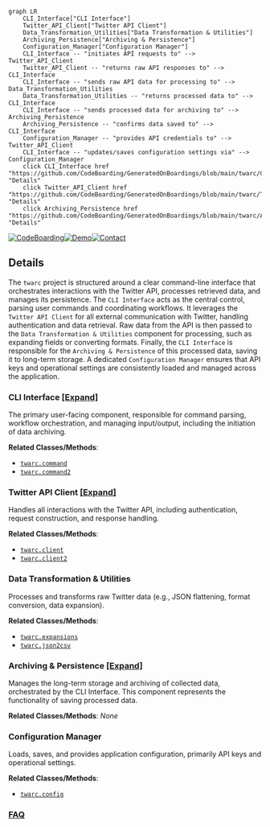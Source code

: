 ```mermaid
graph LR
    CLI_Interface["CLI Interface"]
    Twitter_API_Client["Twitter API Client"]
    Data_Transformation_Utilities["Data Transformation & Utilities"]
    Archiving_Persistence["Archiving & Persistence"]
    Configuration_Manager["Configuration Manager"]
    CLI_Interface -- "initiates API requests to" --> Twitter_API_Client
    Twitter_API_Client -- "returns raw API responses to" --> CLI_Interface
    CLI_Interface -- "sends raw API data for processing to" --> Data_Transformation_Utilities
    Data_Transformation_Utilities -- "returns processed data to" --> CLI_Interface
    CLI_Interface -- "sends processed data for archiving to" --> Archiving_Persistence
    Archiving_Persistence -- "confirms data saved to" --> CLI_Interface
    Configuration_Manager -- "provides API credentials to" --> Twitter_API_Client
    CLI_Interface -- "updates/saves configuration settings via" --> Configuration_Manager
    click CLI_Interface href "https://github.com/CodeBoarding/GeneratedOnBoardings/blob/main/twarc/CLI_Interface.md" "Details"
    click Twitter_API_Client href "https://github.com/CodeBoarding/GeneratedOnBoardings/blob/main/twarc/Twitter_API_Client.md" "Details"
    click Archiving_Persistence href "https://github.com/CodeBoarding/GeneratedOnBoardings/blob/main/twarc/Archiving_Persistence.md" "Details"
```

[![CodeBoarding](https://img.shields.io/badge/Generated%20by-CodeBoarding-9cf?style=flat-square)](https://github.com/CodeBoarding/GeneratedOnBoardings)[![Demo](https://img.shields.io/badge/Try%20our-Demo-blue?style=flat-square)](https://www.codeboarding.org/demo)[![Contact](https://img.shields.io/badge/Contact%20us%20-%20contact@codeboarding.org-lightgrey?style=flat-square)](mailto:contact@codeboarding.org)

## Details

The `twarc` project is structured around a clear command-line interface that orchestrates interactions with the Twitter API, processes retrieved data, and manages its persistence. The `CLI Interface` acts as the central control, parsing user commands and coordinating workflows. It leverages the `Twitter API Client` for all external communication with Twitter, handling authentication and data retrieval. Raw data from the API is then passed to the `Data Transformation & Utilities` component for processing, such as expanding fields or converting formats. Finally, the `CLI Interface` is responsible for the `Archiving & Persistence` of this processed data, saving it to long-term storage. A dedicated `Configuration Manager` ensures that API keys and operational settings are consistently loaded and managed across the application.

### CLI Interface [[Expand]](./CLI_Interface.md)
The primary user-facing component, responsible for command parsing, workflow orchestration, and managing input/output, including the initiation of data archiving.


**Related Classes/Methods**:

- <a href="https://github.com/DocNow/twarc/blob/main/twarc/command.py" target="_blank" rel="noopener noreferrer">`twarc.command`</a>
- <a href="https://github.com/DocNow/twarc/blob/main/twarc/command2.py" target="_blank" rel="noopener noreferrer">`twarc.command2`</a>


### Twitter API Client [[Expand]](./Twitter_API_Client.md)
Handles all interactions with the Twitter API, including authentication, request construction, and response handling.


**Related Classes/Methods**:

- <a href="https://github.com/DocNow/twarc/blob/main/twarc/client.py" target="_blank" rel="noopener noreferrer">`twarc.client`</a>
- <a href="https://github.com/DocNow/twarc/blob/main/twarc/client2.py" target="_blank" rel="noopener noreferrer">`twarc.client2`</a>


### Data Transformation & Utilities
Processes and transforms raw Twitter data (e.g., JSON flattening, format conversion, data expansion).


**Related Classes/Methods**:

- <a href="https://github.com/DocNow/twarc/blob/main/twarc/expansions.py" target="_blank" rel="noopener noreferrer">`twarc.expansions`</a>
- <a href="https://github.com/DocNow/twarc/blob/main/twarc/json2csv.py" target="_blank" rel="noopener noreferrer">`twarc.json2csv`</a>


### Archiving & Persistence [[Expand]](./Archiving_Persistence.md)
Manages the long-term storage and archiving of collected data, orchestrated by the CLI Interface. This component represents the functionality of saving processed data.


**Related Classes/Methods**: _None_

### Configuration Manager
Loads, saves, and provides application configuration, primarily API keys and operational settings.


**Related Classes/Methods**:

- <a href="https://github.com/DocNow/twarc/blob/main/twarc/config.py" target="_blank" rel="noopener noreferrer">`twarc.config`</a>




### [FAQ](https://github.com/CodeBoarding/GeneratedOnBoardings/tree/main?tab=readme-ov-file#faq)